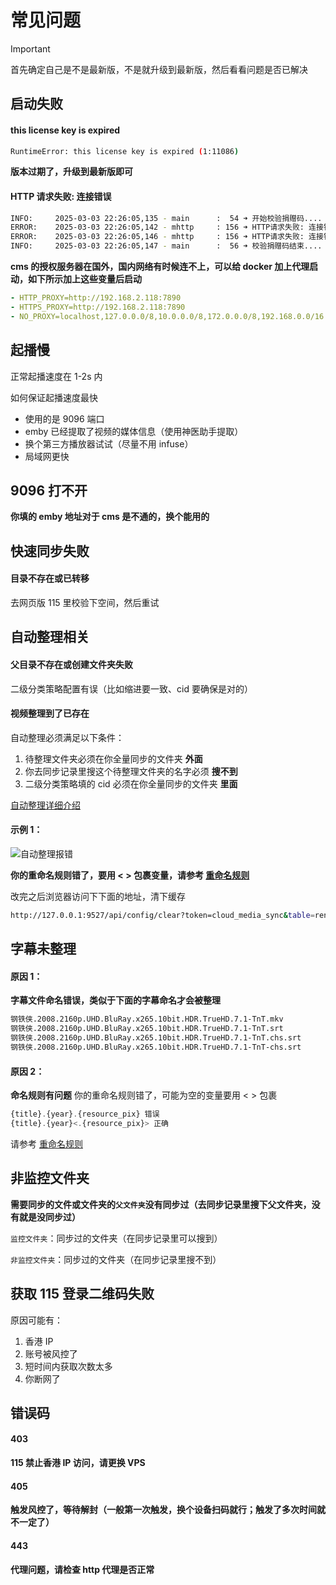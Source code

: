 # 常见问题

> [!IMPORTANT]
> 首先确定自己是不是最新版，不是就升级到最新版，然后看看问题是否已解决

## 启动失败

#### this license key is expired

```bash
RuntimeError: this license key is expired (1:11086)
```

**版本过期了，升级到最新版即可**

#### HTTP 请求失败: 连接错误

```bash
INFO:     2025-03-03 22:26:05,135 - main      :  54 ➜ 开始校验捐赠码....
ERROR:    2025-03-03 22:26:05,142 - mhttp     : 156 ➜ HTTP请求失败: 连接错误
ERROR:    2025-03-03 22:26:05,146 - mhttp     : 156 ➜ HTTP请求失败: 连接错误
INFO:     2025-03-03 22:26:05,147 - main      :  56 ➜ 校验捐赠码结束....
```

**cms 的授权服务器在国外，国内网络有时候连不上，可以给 docker 加上代理启动，如下所示加上这些变量后启动**

```yaml
- HTTP_PROXY=http://192.168.2.118:7890
- HTTPS_PROXY=http://192.168.2.118:7890
- NO_PROXY=localhost,127.0.0.0/8,10.0.0.0/8,172.0.0.0/8,192.168.0.0/16
```

## 起播慢

正常起播速度在 1-2s 内

如何保证起播速度最快

- 使用的是 9096 端口
- emby 已经提取了视频的媒体信息（使用神医助手提取）
- 换个第三方播放器试试（尽量不用 infuse）
- 局域网更快

## 9096 打不开

**你填的 emby 地址对于 cms 是不通的，换个能用的**

## 快速同步失败

#### 目录不存在或已转移

去网页版 115 里校验下空间，然后重试

## 自动整理相关

#### 父目录不存在或创建文件夹失败

二级分类策略配置有误（比如缩进要一致、cid 要确保是对的）

#### 视频整理到了已存在

自动整理必须满足以下条件：

1. 待整理文件夹必须在你全量同步的文件夹 **外面**
2. 你去同步记录里搜这个待整理文件夹的名字必须 **搜不到**
3. 二级分类策略填的 cid 必须在你全量同步的文件夹 **里面**

[自动整理详细介绍](/docs/auto-organize)

#### 示例 1：

![自动整理报错](/faq/auto-error.jpg)

**你的重命名规则错了，要用 < > 包裹变量，请参考 [重命名规则](https://github.com/guyue2005/CMSHelp/wiki/5.%E4%B8%8A%E4%BC%A0%E4%B8%8E%E6%95%B4%E7%90%86#%E9%87%8D%E5%91%BD%E5%90%8D%E8%A7%84%E5%88%99)**

改完之后浏览器访问下下面的地址，清下缓存

```bash
http://127.0.0.1:9527/api/config/clear?token=cloud_media_sync&table=rename_log
```

## 字幕未整理

#### 原因 1：

**字幕文件命名错误，类似于下面的字幕命名才会被整理**

```bash
钢铁侠.2008.2160p.UHD.BluRay.x265.10bit.HDR.TrueHD.7.1-TnT.mkv
钢铁侠.2008.2160p.UHD.BluRay.x265.10bit.HDR.TrueHD.7.1-TnT.srt
钢铁侠.2008.2160p.UHD.BluRay.x265.10bit.HDR.TrueHD.7.1-TnT.chs.srt
钢铁侠.2008.2160p.UHD.BluRay.x265.10bit.HDR.TrueHD.7.1-TnT-chs.srt
```

#### 原因 2：

**命名规则有问题** 你的重命名规则错了，可能为空的变量要用 < > 包裹

```js
{title}.{year}.{resource_pix} 错误
{title}.{year}<.{resource_pix}> 正确
```

请参考 [重命名规则](https://github.com/guyue2005/CMSHelp/wiki/5.%E4%B8%8A%E4%BC%A0%E4%B8%8E%E6%95%B4%E7%90%86#%E9%87%8D%E5%91%BD%E5%90%8D%E8%A7%84%E5%88%99)

## 非监控文件夹

**需要同步的文件或文件夹的`父文件夹`没有同步过（去同步记录里搜下父文件夹，没有就是没同步过）**

`监控文件夹`：同步过的文件夹（在同步记录里可以搜到）

`非监控文件夹`：同步过的文件夹（在同步记录里搜不到）

## 获取 115 登录二维码失败

原因可能有：

1. 香港 IP
2. 账号被风控了
3. 短时间内获取次数太多
4. 你断网了

## 错误码

#### 403

**115 禁止香港 IP 访问，请更换 VPS**

#### 405

**触发风控了，等待解封（一般第一次触发，换个设备扫码就行；触发了多次时间就不一定了）**

#### 443

**代理问题，请检查 http 代理是否正常**
